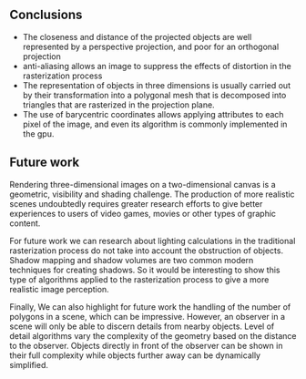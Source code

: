 
## Conclusions

- The closeness and distance of the projected objects are well represented by a perspective projection, and poor for an orthogonal projection
- anti-aliasing allows an image to suppress the effects of distortion in the rasterization process
- The representation of objects in three dimensions is usually carried out by their transformation into a polygonal mesh that is decomposed into triangles that are rasterized in the projection plane.
- The use of barycentric coordinates allows applying attributes to each pixel of the image, and even its algorithm is commonly implemented in the gpu.

## Future work
Rendering three-dimensional images on a two-dimensional canvas is a geometric, visibility and shading challenge. The production of more realistic scenes undoubtedly requires greater research efforts to give better experiences to users of video games, movies or other types of graphic content.

For future work we can research about lighting calculations in the traditional rasterization process do not take into account the obstruction of objects. Shadow mapping and shadow volumes are two common modern techniques for creating shadows. So it would be interesting to show this type of algorithms applied to the rasterization process to give a more realistic image perception.

Finally, We can also highlight for future work the handling of the number of polygons in a scene, which can be impressive. However, an observer in a scene will only be able to discern details from nearby objects. Level of detail algorithms vary the complexity of the geometry based on the distance to the observer. Objects directly in front of the observer can be shown in their full complexity while objects further away can be dynamically simplified.


